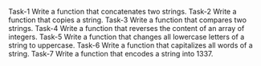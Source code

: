 Task-1 Write a function that concatenates two strings.
Task-2 Write a function that copies a string.
Task-3 Write a function that compares two strings.
Task-4 Write a function that reverses the content of an array of integers.
Task-5 Write a function that changes all lowercase letters of a string to uppercase.
Task-6 Write a function that capitalizes all words of a string.
Task-7 Write a function that encodes a string into 1337.

